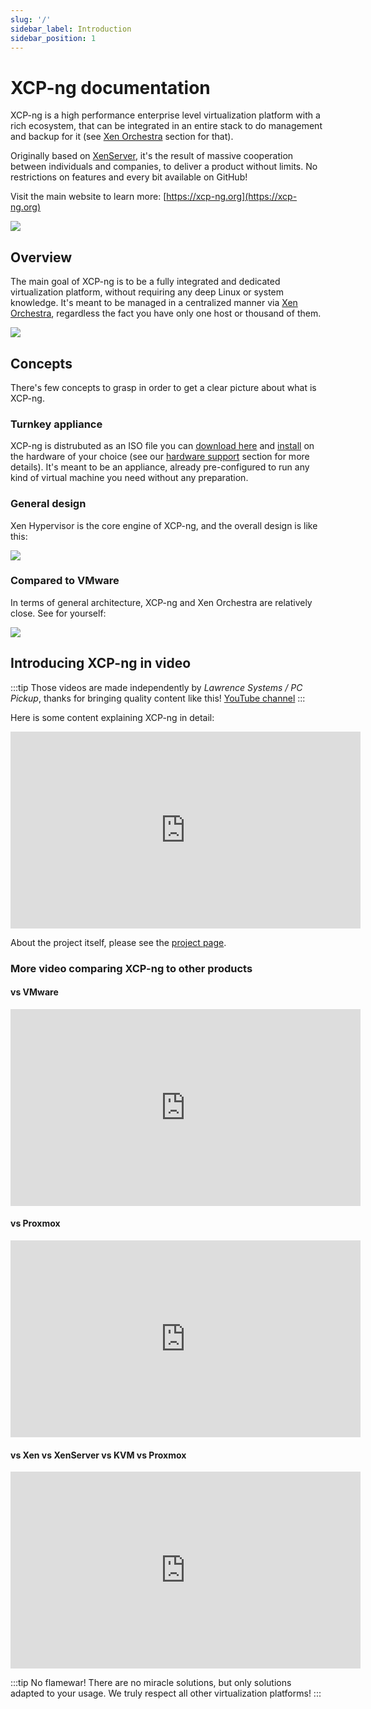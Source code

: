 ```yaml
---
slug: '/'
sidebar_label: Introduction
sidebar_position: 1
---
```


# XCP-ng documentation

XCP-ng is a high performance enterprise level virtualization platform with a rich ecosystem, that can be integrated in an entire stack to do management and backup for it (see [Xen Orchestra](management/#xen-orchestra) section for that).

Originally based on [XenServer](https://xenserver.org/), it's the result of massive cooperation between individuals and companies, to deliver a product without limits. No restrictions on features and every bit available on GitHub!

Visit the main website to learn more: [https://xcp-ng.org](https://xcp-ng.org)

![](../static/img/xcpbadge.png)

## Overview

The main goal of XCP-ng is to be a fully integrated and dedicated virtualization platform, without requiring any deep Linux or system knowledge. It's meant to be managed in a centralized manner via [Xen Orchestra](management/#xen-orchestra), regardless the fact you have only one host or thousand of them.

![](../static/img/stack.png)

## Concepts

There's few concepts to grasp in order to get a clear picture about what is XCP-ng.

### Turnkey appliance

XCP-ng is distrubuted as an ISO file you can [download here](installation#download-and-create-media) and [install](installation) on the hardware of your choice (see our [hardware support](installation/hardware) section for more details). It's meant to be an appliance, already pre-configured to run any kind of virtual machine you need without any preparation.

### General design

Xen Hypervisor is the core engine of XCP-ng, and the overall design is like this:

![](../static/img/xenarch.png)

### Compared to VMware

In terms of general architecture, XCP-ng and Xen Orchestra are relatively close. See for yourself:

![](../static/img/xcp-ng-vs-vmware.png)

## Introducing XCP-ng in video

:::tip
Those videos are made independently by *Lawrence Systems / PC Pickup*, thanks for bringing quality content like this!
[YouTube channel](https://www.youtube.com/channel/UCHkYOD-3fZbuGhwsADBd9ZQ)
:::

Here is some content explaining XCP-ng in detail:

<iframe width="560" height="315" src="https://www.youtube.com/embed/hh1QADop_IY" frameborder="0" allow="accelerometer; autoplay; encrypted-media; gyroscope; picture-in-picture" allowfullscreen></iframe>

About the project itself, please see the [project page](Project).

### More video comparing XCP-ng to other products

#### vs VMware

<iframe width="560" height="315" src="https://www.youtube.com/embed/wrLue-ENMJc" frameborder="0" allow="accelerometer; autoplay; encrypted-media; gyroscope; picture-in-picture" allowfullscreen></iframe>

#### vs Proxmox

<iframe width="560" height="315" src="https://www.youtube.com/embed/5IinFgGAsRs" frameborder="0" allow="accelerometer; autoplay; encrypted-media; gyroscope; picture-in-picture" allowfullscreen></iframe>

#### vs Xen vs XenServer vs KVM vs Proxmox

<iframe width="560" height="315" src="https://www.youtube.com/embed/yulfCYmliX8" frameborder="0" allow="accelerometer; autoplay; encrypted-media; gyroscope; picture-in-picture" allowfullscreen></iframe>

:::tip
No flamewar! There are no miracle solutions, but only solutions adapted to your usage. We truly respect all other virtualization platforms!
:::
